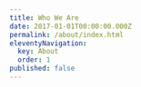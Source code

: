 ```yaml
---
title: Who We Are
date: 2017-01-01T00:00:00.000Z
permalink: /about/index.html
eleventyNavigation:
  key: About
  order: 1
published: false
---
```

